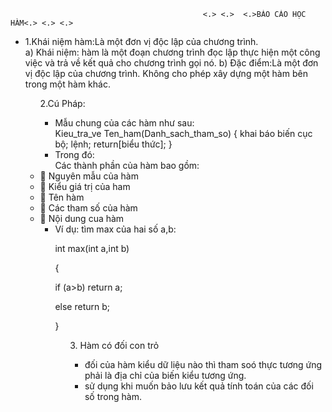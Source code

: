                                                <.> <.>  <.>BÁO CÁO HỌC HÀM<.> <.> <.>
<ul> <li>1.Khái niệm hàm:Là một đơn vị độc lập của chương trình.</li>a) Khái niệm: hàm là một đoạn chương trình đọc lập thực hiện một công việc và trả về kết quả cho chương trình gọi nó. </li>b) Đặc điểm:Là một đơn vị độc lập của chương trình.</li>
Không cho phép xây dựng một hàm bên trong một hàm khác.
<ul>2.Cú Pháp:

<ul> <li>Mẫu chung của các hàm như sau:</li>
</li>Kieu_tra_ve Ten_ham(Danh_sach_tham_so)</li>
</li>{ khai báo biến cục bộ;
    </li>lệnh;
    </li>return[biểu thức];
 </li>}</li>
 <li>Trong đó:
 </li>Các thành phần của hàm bao gồm:</li>
</ul>
<li> Nguyên mẫu của hàm
<li> Kiểu giá trị của ham
<li> Tên hàm
<li> Các tham số của hàm
<li> Nội dung cua hàm
<ul> <li>Ví dụ: tìm max của hai số a,b:

int max(int a,int b)

{

  if (a>b) return a;
  
  else return b;
  
}
<ul>3. Hàm có đối con trỏ
<ul> <li>đối của hàm kiểu dữ liệu nào thì tham soó thực tương ứng phải là địa chỉ của biến kiểu tương ứng.
<li>sử dụng khi muốn bảo lưu kết quả tính toán của các đối số trong hàm.
